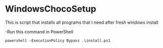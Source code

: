 # WindowsChocoSetup
This is script that installs all programs that I need after fresh windows install

-Run this command in PowerShell

```
powershell -ExecutionPolicy Bypass .\install.ps1
```
